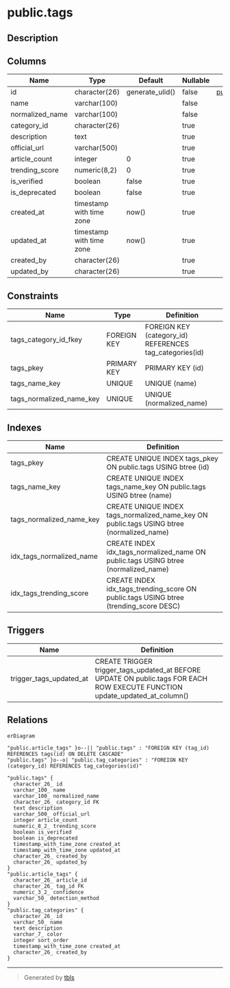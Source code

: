# public.tags

## Description

## Columns

| Name | Type | Default | Nullable | Children | Parents | Comment |
| ---- | ---- | ------- | -------- | -------- | ------- | ------- |
| id | character(26) | generate_ulid() | false | [public.article_tags](public.article_tags.md) |  |  |
| name | varchar(100) |  | false |  |  |  |
| normalized_name | varchar(100) |  | false |  |  |  |
| category_id | character(26) |  | true |  | [public.tag_categories](public.tag_categories.md) |  |
| description | text |  | true |  |  |  |
| official_url | varchar(500) |  | true |  |  |  |
| article_count | integer | 0 | true |  |  |  |
| trending_score | numeric(8,2) | 0 | true |  |  |  |
| is_verified | boolean | false | true |  |  |  |
| is_deprecated | boolean | false | true |  |  |  |
| created_at | timestamp with time zone | now() | true |  |  |  |
| updated_at | timestamp with time zone | now() | true |  |  |  |
| created_by | character(26) |  | true |  |  |  |
| updated_by | character(26) |  | true |  |  |  |

## Constraints

| Name | Type | Definition |
| ---- | ---- | ---------- |
| tags_category_id_fkey | FOREIGN KEY | FOREIGN KEY (category_id) REFERENCES tag_categories(id) |
| tags_pkey | PRIMARY KEY | PRIMARY KEY (id) |
| tags_name_key | UNIQUE | UNIQUE (name) |
| tags_normalized_name_key | UNIQUE | UNIQUE (normalized_name) |

## Indexes

| Name | Definition |
| ---- | ---------- |
| tags_pkey | CREATE UNIQUE INDEX tags_pkey ON public.tags USING btree (id) |
| tags_name_key | CREATE UNIQUE INDEX tags_name_key ON public.tags USING btree (name) |
| tags_normalized_name_key | CREATE UNIQUE INDEX tags_normalized_name_key ON public.tags USING btree (normalized_name) |
| idx_tags_normalized_name | CREATE INDEX idx_tags_normalized_name ON public.tags USING btree (normalized_name) |
| idx_tags_trending_score | CREATE INDEX idx_tags_trending_score ON public.tags USING btree (trending_score DESC) |

## Triggers

| Name | Definition |
| ---- | ---------- |
| trigger_tags_updated_at | CREATE TRIGGER trigger_tags_updated_at BEFORE UPDATE ON public.tags FOR EACH ROW EXECUTE FUNCTION update_updated_at_column() |

## Relations

```mermaid
erDiagram

"public.article_tags" }o--|| "public.tags" : "FOREIGN KEY (tag_id) REFERENCES tags(id) ON DELETE CASCADE"
"public.tags" }o--o| "public.tag_categories" : "FOREIGN KEY (category_id) REFERENCES tag_categories(id)"

"public.tags" {
  character_26_ id
  varchar_100_ name
  varchar_100_ normalized_name
  character_26_ category_id FK
  text description
  varchar_500_ official_url
  integer article_count
  numeric_8_2_ trending_score
  boolean is_verified
  boolean is_deprecated
  timestamp_with_time_zone created_at
  timestamp_with_time_zone updated_at
  character_26_ created_by
  character_26_ updated_by
}
"public.article_tags" {
  character_26_ article_id
  character_26_ tag_id FK
  numeric_3_2_ confidence
  varchar_50_ detection_method
}
"public.tag_categories" {
  character_26_ id
  varchar_50_ name
  text description
  varchar_7_ color
  integer sort_order
  timestamp_with_time_zone created_at
  character_26_ created_by
}
```

---

> Generated by [tbls](https://github.com/k1LoW/tbls)
